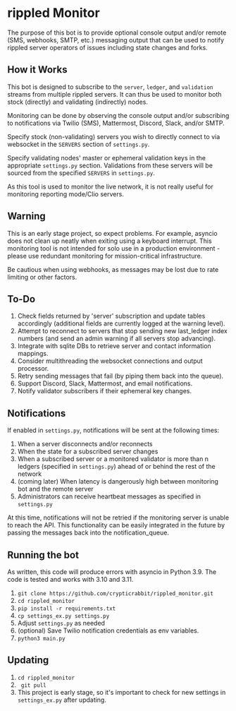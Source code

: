 # rippled Monitor
The purpose of this bot is to provide optional console output and/or remote (SMS, webhooks, SMTP, etc.) messaging output that can be used to notify rippled server operators of issues including state changes and forks.

## How it Works
This bot is designed to subscribe to the `server`, `ledger`, and `validation` streams from multiple rippled servers. It can thus be used to monitor both stock (directly) and validating (indirectly) nodes.

Monitoring can be done by observing the console output and/or subscribing to notifications via Twilio (SMS), Mattermost, Discord, Slack, and/or SMTP.

Specify stock (non-validating) servers you wish to directly connect to via websocket in the `SERVERS` section of `settings.py`.

Specify validating nodes' master or ephemeral validation keys in the appropriate `settings.py` section. Validations from these servers will be sourced from the specified `SERVERS` in `settings.py`.

As this tool is used to monitor the live network, it is not really useful for monitoring reporting mode/Clio servers.

## Warning
This is an early stage project, so expect problems. For example, asyncio does not clean up neatly when exiting using a keyboard interrupt.
This monitoring tool is not intended for solo use in a production environment - please use redundant monitoring for mission-critical infrastructure.

Be cautious when using webhooks, as messages may be lost due to rate limiting or other factors.

## To-Do
1. Check fields returned by 'server' subscription and update tables accordingly (additional fields are currently logged at the warning level).
2. Attempt to reconnect to servers that stop sending new last_ledger index numbers (and send an admin warning if all servers stop advancing).
3. Integrate with sqlite DBs to retrieve server and contact information mappings.
4. Consider multithreading the websocket connections and output processor.
5. Retry sending messages that fail (by piping them back into the queue).
6. Support Discord, Slack, Mattermost, and email notifications.
7. Notify validator subscribers if their ephemeral key changes.

## Notifications
If enabled in `settings.py`, notifications will be sent at the following times:
1. When a server disconnects and/or reconnects
2. When the state for a subscribed server changes
3. When a subscribed server or a monitored validator is more than n ledgers (specified in `settings.py`) ahead of or behind the rest of the network
4. (coming later) When latency is dangerously high between monitoring bot and the remote server
5. Administrators can receive heartbeat messages as specified in `settings.py`

At this time, notifications will not be retried if the monitoring server is unable to reach the API. This functionality can be easily integrated in the future by passing the messages back into the notification_queue.

## Running the bot
As written, this code will produce errors with asyncio in Python 3.9. The code is tested and works with 3.10 and 3.11.
1. `git clone https://github.com/crypticrabbit/rippled_monitor.git`
2. `cd rippled_monitor`
3. `pip install -r requirements.txt`
4. `cp settings_ex.py settings.py`
5. Adjust `settings.py` as needed
6. (optional) Save Twilio notification credentials as env variables.
7. `python3 main.py`

## Updating
1. `cd rippled_monitor`
2. ` git pull`
3. This project is early stage, so it's important to check for new settings in `settings_ex.py` after updating.
